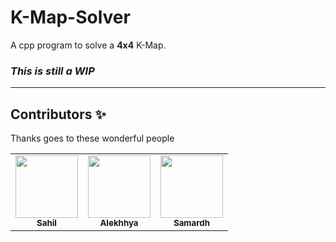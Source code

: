# K-Map-Solver
A cpp program to solve a **4x4** K-Map.

### *This is still a WIP*
<hr>

## Contributors ✨

Thanks goes to these wonderful people
<table>
  <tr>
    <td align="center"><a href="https://github.com/soilshubham"><img src="https://avatars2.githubusercontent.com/u/54865101" width="100px;" alt=""/><br /><sub><b>Sahil</b></sub></a><br /></td>
    <td align="center"><a href="https://github.com/saialekhhya"><img src="https://avatars1.githubusercontent.com/u/56471368" width="100px;" alt=""/><br /><sub><b>Alekhhya</b></sub></a><br /></td>
    <td align="center"><a href="https://github.com/Samardh-Kaulwar"><img src="https://avatars2.githubusercontent.com/u/59438730" width="100px;" alt=""/><br /><sub><b>Samardh</b></sub></a><br /></td>
</table>

